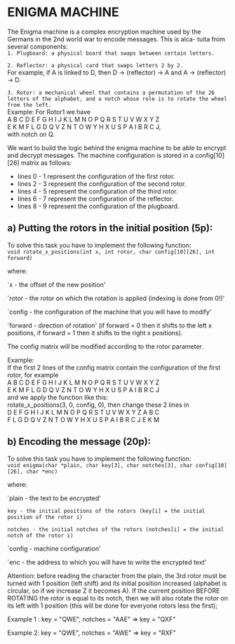 # ENIGMA MACHINE

The Enigma machine is a complex encryption machine used by the Germans
in the 2nd world war to encode messages. This is alca-
tuita from several components: \
`1. Plugboard: a physical board that swaps between certain letters.`

`2. Reflector: a physical card that swaps letters 2 by 2.` \
For example, if A is linked to D, then D -> (reflector) -> A and
A -> (reflector) -> D.

`3. Rotor: a mechanical wheel that contains a permutation of the 26 letters
of the alphabet, and a notch whose role is to rotate the wheel from the left.` \
Example: For Rotor1 we have \
A B C D E F G H I J K L M N O P Q R S T U V W X Y Z \
E K M F L G D Q V Z N T O W Y H X U S P A I B R C J, \
with notch on Q.

We want to build the logic behind the enigma machine to be able to encrypt
and decrypt messages.
The machine configuration is stored in a config[10][26] matrix as follows:
- lines 0 - 1 represent the configuration of the first rotor.
- lines 2 - 3 represent the configuration of the second rotor.
- lines 4 - 5 represent the configuration of the third rotor.
- lines 6 - 7 represent the configuration of the reflector.
- lines 8 - 9 represent the configuration of the plugboard.

## a) Putting the rotors in the initial position (5p):

To solve this task you have to implement the following function: \
`void rotate_x_positions(int x, int rotor, char config[10][26], int forward)`

where:

`x - the offset of the new position'

`rotor - the rotor on which the rotation is applied (indexing is done from 0!)'

`config - the configuration of the machine that you will have to modify'

`forward - direction of rotation' (if forward = 0 then it shifts to the left
x positions, if forward = 1 then it shifts to the right x positions).

The config matrix will be modified according to the rotor parameter.

Example: \
If the first 2 lines of the config matrix contain the configuration of the first rotor, for example \
A B C D E F G H I J K L M N O P Q R S T U V W X Y Z \
E K M F L G D Q V Z N T O W Y H X U S P A I B R C J \
and we apply the function like this: \
rotate_x_positions(3, 0, config, 0), then change these 2 lines in \
D E F G H I J K L M N O P Q R S T U V W X Y Z A B C \
F L G D Q V Z N T O W Y H X U S P A I B R C J E K M

## b) Encoding the message (20p):
To solve this task you have to implement the following function: \
`void enigma(char *plain, char key[3], char notches[3], char config[10][26], char *enc)`

where:

`plain - the text to be encrypted'

`key - the initial positions of the rotors (key[i] = the initial position of the rotor i)`

`notches - the initial notches of the rotors (notches[i] = the initial notch of the rotor i)`

`config - machine configuration'

`enc - the address to which you will have to write the encrypted text'

Attention: before reading the character from the plain, the 3rd rotor must be turned
with 1 position (left shift) and its initial position increased (alphabet
is circular, so if we increase Z it becomes A). If the current position
BEFORE ROTATING the rotor is equal to its notch, then we will also rotate
the rotor on its left with 1 position (this will be done for everyone
rotors less the first);

Example 1 : key = "QWE", notches = "AAE" => key = "QXF"

Example 2: key = "QWE", notches = "AWE" => key = "RXF"